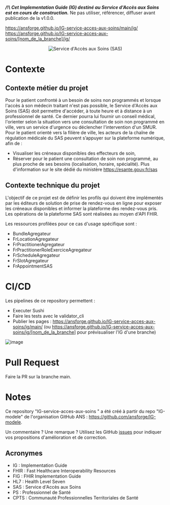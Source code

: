 ***/!\ Cet Implementation Guide (IG) destiné au Service d'Accès aux Soins est en cours de construction.***
Ne pas utiliser, référencer, diffuser avant publication de la v1.0.0.

https://ansforge.github.io/IG-service-acces-aux-soins/main/ig/
https://ansforge.github.io/IG-service-acces-aux-soins/[nom_de_la_branche]/ig/



<div align="center">
<figure>
<img alt="Service d'Accès aux Soins (SAS)" src="input/images/sas_logo.png" align="middle">
</figure>
</div>

# Contexte

## Contexte métier du projet
Pour le patient confronté à un besoin de soins non programmés et lorsque l'accès à son médecin traitant n'est pas possible, le Service d'Accès aux Soins (SAS) doit permettre d'accéder, à toute heure et à distance à un professionnel de santé. Ce dernier pourra lui fournir un conseil médical, l'orienter selon la situation vers une consultation de soin non programmé en ville, vers un service d'urgence ou déclencher l'intervention d'un SMUR.
Pour le patient orienté vers la filière de ville, les acteurs de la chaîne de régulation médicale du SAS peuvent s’appuyer sur la plateforme numérique, afin de :
- Visualiser les créneaux disponibles des effecteurs de soin,
- Réserver pour le patient une consultation de soin non programmé, au plus proche de ses besoins (localisation, horaire, spécialité).
Plus d'information sur le site dédié du ministère https://esante.gouv.fr/sas

## Contexte technique du projet
L'objectif de ce projet est de définir les profils qui doivent être implémentés par les éditeurs de solution de prise de rendez-vous en ligne pour exposer les créneaux disponibles et informer la plateforme des rendez-vous pris.
Les opérations de la plateforme SAS sont réalisées au moyen d'API FHIR.

Les ressources profilées pour ce cas d'usage spécifique sont :
- BundleAgregateur
- FrLocationAgregateur
- FrPractitionerAgregateur
- FrPractitionerRoleExerciceAgregateur
- FrScheduleAgregateur
- FrSlotAgregateur
- FrAppointmentSAS

# CI/CD
Les pipelines de ce repository permettent : 
* Executer  Sushi
* Faire les tests avec le validator_cli
* Publier les pages :  https://ansforge.github.io/IG-service-acces-aux-soins/ig/main/ (ou https://ansforge.github.io/IG-service-acces-aux-soins/ig/[nom_de_la_branche] pour prévisualiser l'IG d'une branche)

![image](https://user-images.githubusercontent.com/101335975/215342980-61686171-e3f8-40c5-865c-efdfc3dd52b4.png)

# Pull Request
Faire la PR sur la branche main.

# Notes
Ce repository "IG-service-acces-aux-soins " a été créé à partir du repo "IG-modele" de l'organisation GitHub ANS : <https://github.com/ansforge/IG-modele>.

Un commentaire ? Une remarque ? Utilisez les GitHub [issues](https://github.com/ansforge/IG-service-acces-aux-soins/issues) pour indiquer vos propositions d'amélioration et de correction.

## Acronymes

* IG : Implementation Guide
* FHIR : Fast Healthcare Interoperability Resources
* FIG : FHIR Implementation Guide
* HL7 : Health Level Seven
* SAS : Service d'Accès aux Soins
* PS : Professionnel de Santé
* CPTS : Communauté Professionnelles Territoriales de Santé
